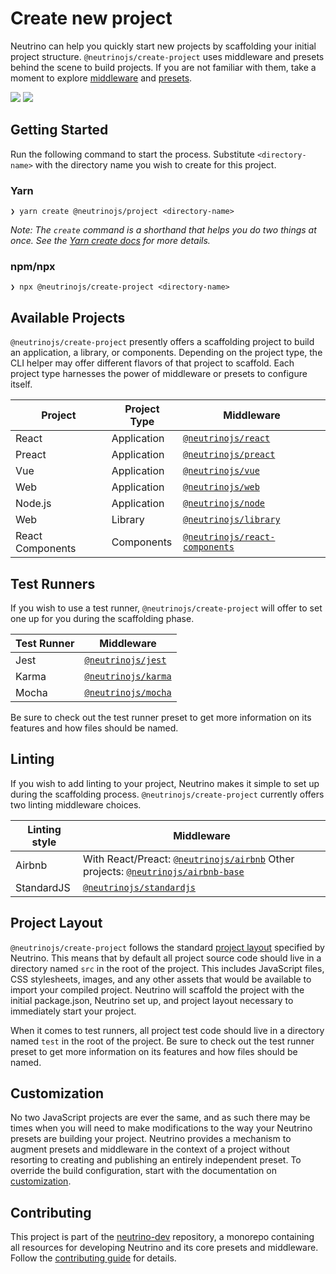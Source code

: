 # Create new project

Neutrino can help you quickly start new projects by scaffolding your initial project structure. `@neutrinojs/create-project` uses middleware and presets behind the scene to build projects. If you are not familiar with them, take a moment to explore [middleware](https://github.com/mozilla-neutrino/neutrino-dev/tree/afaf7b436484b3337e9017d70525ebcfee0b4738/middleware/README.md) and [presets](https://github.com/mozilla-neutrino/neutrino-dev/tree/afaf7b436484b3337e9017d70525ebcfee0b4738/presets/README.md).

![](https://img.shields.io/npm/v/@neutrinojs/create-project.svg) ![](https://img.shields.io/npm/dt/@neutrinojs/create-project.svg)

## Getting Started

Run the following command to start the process. Substitute `<directory-name>` with the directory name you wish to create for this project.

### Yarn

```text
❯ yarn create @neutrinojs/project <directory-name>
```

_Note: The _`create`_ command is a shorthand that helps you do two things at once. See the _[_Yarn create docs_](https://yarnpkg.com/lang/en/docs/cli/create)_ for more details._

### npm/npx

```text
❯ npx @neutrinojs/create-project <directory-name>
```

## Available Projects

`@neutrinojs/create-project` presently offers a scaffolding project to build an application, a library, or components. Depending on the project type, the CLI helper may offer different flavors of that project to scaffold. Each project type harnesses the power of middleware or presets to configure itself.

| Project | Project Type | Middleware |
| --- | --- | --- |
| React | Application | [`@neutrinojs/react`](../packages/react.md) |
| Preact | Application | [`@neutrinojs/preact`](../packages/preact.md) |
| Vue | Application | [`@neutrinojs/vue`](../packages/vue.md) |
| Web | Application | [`@neutrinojs/web`](../packages/web.md) |
| Node.js | Application | [`@neutrinojs/node`](../packages/node.js.md) |
| Web | Library | [`@neutrinojs/library`](../packages/library.md) |
| React Components | Components | [`@neutrinojs/react-components`](../packages/react-components.md) |

## Test Runners

If you wish to use a test runner, `@neutrinojs/create-project` will offer to set one up for you during the scaffolding phase.

| Test Runner | Middleware |
| --- | --- |
| Jest | [`@neutrinojs/jest`](../packages/jest.md) |
| Karma | [`@neutrinojs/karma`](https://github.com/mozilla-neutrino/neutrino-dev/tree/afaf7b436484b3337e9017d70525ebcfee0b4738/docs/pakages/karma/README.md) |
| Mocha | [`@neutrinojs/mocha`](../packages/mocha.md) |

Be sure to check out the test runner preset to get more information on its features and how files should be named.

## Linting

If you wish to add linting to your project, Neutrino makes it simple to set up during the scaffolding process. `@neutrinojs/create-project` currently offers two linting middleware choices.

| Linting style | Middleware |
| --- | --- |
| Airbnb | With React/Preact: [`@neutrinojs/airbnb`](https://github.com/mozilla-neutrino/neutrino-dev/tree/afaf7b436484b3337e9017d70525ebcfee0b4738/docs/airbnb/README.md)   Other projects: [`@neutrinojs/airbnb-base`](../packages/airbnb-base.md) |
| StandardJS | [`@neutrinojs/standardjs`](../packages/standardjs.md) |

## Project Layout

`@neutrinojs/create-project` follows the standard [project layout](https://github.com/mozilla-neutrino/neutrino-dev/tree/afaf7b436484b3337e9017d70525ebcfee0b4738/project-layout/README.md) specified by Neutrino. This means that by default all project source code should live in a directory named `src` in the root of the project. This includes JavaScript files, CSS stylesheets, images, and any other assets that would be available to import your compiled project. Neutrino will scaffold the project with the initial package.json, Neutrino set up, and project layout necessary to immediately start your project.

When it comes to test runners, all project test code should live in a directory named `test` in the root of the project. Be sure to check out the test runner preset to get more information on its features and how files should be named.

## Customization

No two JavaScript projects are ever the same, and as such there may be times when you will need to make modifications to the way your Neutrino presets are building your project. Neutrino provides a mechanism to augment presets and middleware in the context of a project without resorting to creating and publishing an entirely independent preset. To override the build configuration, start with the documentation on [customization](https://github.com/mozilla-neutrino/neutrino-dev/tree/afaf7b436484b3337e9017d70525ebcfee0b4738/customization/README.md).

## Contributing

This project is part of the [neutrino-dev](https://github.com/mozilla-neutrino/neutrino-dev) repository, a monorepo containing all resources for developing Neutrino and its core presets and middleware. Follow the [contributing guide](https://github.com/mozilla-neutrino/neutrino-dev/tree/afaf7b436484b3337e9017d70525ebcfee0b4738/contributing/README.md) for details.

